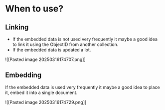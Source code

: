 # When to use?

## Linking

- If the embedded data is not used very frequently it maybe a good idea to link it
  using the ObjectID from another collection.
- If the embedded data is updated a lot.

![[Pasted image 20250316174707.png]]

## Embedding

If the embedded data is used very frequently it maybe a good idea to place it,
embed it into a single document.

![[Pasted image 20250316174729.png]]
